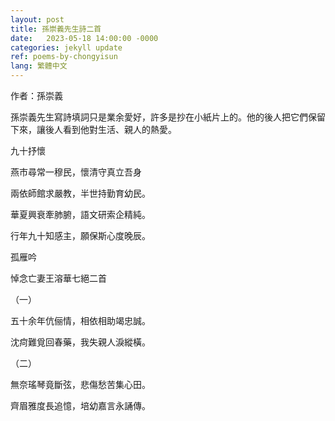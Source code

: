 ```yaml
---
layout: post
title: 孫崇義先生詩二首 
date:   2023-05-18 14:00:00 -0000
categories: jekyll update
ref: poems-by-chongyisun
lang: 繁體中文
---
```

作者：孫崇義

孫崇義先生寫詩填詞只是業余愛好，許多是抄在小紙片上的。他的後人把它們保留下來，讓後人看到他對生活、親人的熱愛。

九十抒懷

燕市尋常一穆民，懷清守真立吾身

兩依師館求嚴教，半世持勤育幼民。

華夏興衰牽肺腑，語文研索企精純。

行年九十知感主，願保斯心度晚辰。

孤雁吟

悼念亡妻王溶華七絕二首

（一）

五十余年伉俪情，相依相助竭忠誠。

沈疴難覓回春藥，我失親人淚縱橫。

（二）

無奈瑤琴竟斷弦，悲傷愁苦集心田。

齊眉雅度長追憶，培幼嘉言永誦傳。